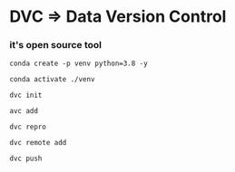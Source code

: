 # DVC => Data Version Control
### it's open source tool
```
conda create -p venv python=3.8 -y

```

```
conda activate ./venv
```

```
dvc init
```

```
avc add
```

```
dvc repro
```

```
dvc remote add
```

```
dvc push
```


